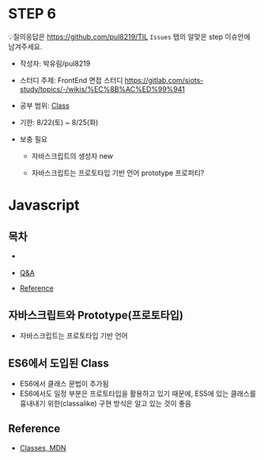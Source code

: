 # STEP 6

💡질의응답은 <https://github.com/pul8219/TIL> `Issues` 탭의 알맞은 step 이슈안에 남겨주세요.

- 작성자: 박유림/pul8219

- 스터디 주제: FrontEnd 면접 스터디 <https://gitlab.com/siots-study/topics/-/wikis/%EC%8B%AC%ED%99%941>

- 공부 범위: [Class](https://gitlab.com/siots-study/topics/-/wikis/Class)

- 기한: 8/22(토) ~ 8/25(화)

- 보충 필요

    - 자바스크립트의 생성자
    new
    
    - 자바스크립트는 프로토타입 기반 언어
    prototype 프로퍼티?
     
    
# Javascript

## 목차

- []()

- [Q&A](#Q&A)

- [Reference](#Reference)

## 자바스크립트와 Prototype(프로토타입)
- 자바스크립트는 프로토타입 기반 언어



## ES6에서 도입된 Class
- ES6에서 클래스 문법이 추가됨
- ES6에서도 일정 부분은 프로토타입을 활용하고 있기 때문에, ES5에 있는 클래스를 흉내내기 위한(classalike) 구현 방식은 알고 있는 것이 좋음



## Reference
- [Classes, MDN](https://developer.mozilla.org/ko/docs/Web/JavaScript/Reference/Classes)
